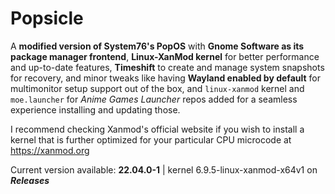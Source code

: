 # Popsicle
A **modified version of System76's PopOS** with **Gnome Software as its package manager frontend**, **Linux-XanMod kernel** for better performance and up-to-date features, **Timeshift** to create and manage system snapshots for recovery, and minor tweaks like having **Wayland enabled by default** for multimonitor setup support out of the box, and `linux-xanmod` kernel and `moe.launcher` for *Anime Games Launcher* repos added for a seamless experience installing and updating those.

I recommend checking Xanmod's official website if you wish to install a kernel that is further optimized for your particular CPU microcode at https://xanmod.org

Current version available: **22.04.0-1** | kernel 6.9.5-linux-xanmod-x64v1 on ***Releases***
